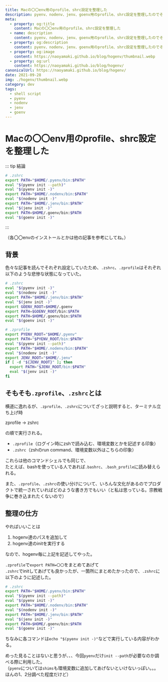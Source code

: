 ```yaml
---
title: Macの〇〇env用のprofile、shrc設定を整理した
description: pyenv、nodenv、jenv、goenv用のprofile、shrc設定を整理したのでそのついでの備忘録
meta:
  - property: og:title
    content: Macの〇〇env用のprofile、shrc設定を整理した
  - name: description
    content: pyenv、nodenv、jenv、goenv用のprofile、shrc設定を整理したのでそのついでの備忘録
  - property: og:description
    content: pyenv、nodenv、jenv、goenv用のprofile、shrc設定を整理したのでそのついでの備忘録
  - property: og:image
    content: https://naoyamaki.github.io/blog/hogenv/thumbnail.webp
  - property: og:url
    content: https://naoyamaki.github.io/blog/hogenv/
canonicalUrl: https://naoyamaki.github.io/blog/hogenv/
date: 2021-09-28
img: ./hogenv/thumbnail.webp
category: dev
tags:
  - shell script
  - pyenv
  - nodenv
  - jenv
  - goenv
---
```


# Macの〇〇env用のprofile、shrc設定を整理した

::: tip 結論
```sh
# .zshrc
export PATH="$HOME/.pyenv/bin:$PATH"
eval "$(pyenv init --path)"
eval "$(pyenv init -)"
export PATH="$HOME/.nodenv/bin:$PATH"
eval "$(nodenv init -)"
export PATH="$HOME/.jenv/bin:$PATH"
eval "$(jenv init -)"
export PATH=$HOME/.goenv/bin:$PATH
eval "$(goenv init -)"
```
:::

（各〇〇envのインストールとかは他の記事を参考にしてね。）

## 背景

色々な記事を読んでそれぞれ設定していたため、`.zshrc`、`.zprofile`はそれぞれ以下のような悲惨な状態になっていた。

```sh
# .zshrc
eval "$(pyenv init -)"
eval "$(nodenv init -)"
export PATH="$HOME/.jenv/bin:$PATH"
eval "$(jenv init -)"
export GOENV_ROOT=$HOME/.goenv
export PATH=$GOENV_ROOT/bin:$PATH
export PATH=$HOME/.goenv/bin:$PATH
eval "$(goenv init -)"
```


```sh
# .zprofile
export PYENV_ROOT="$HOME/.pyenv"
export PATH="$PYENV_ROOT/bin:$PATH"
eval "$(pyenv init --path)"
export PATH="$HOME/.nodenv/bin:$PATH"
eval "$(nodenv init -)"
export JENV_ROOT="$HOME/.jenv"
if [ -d "${JENV_ROOT}" ]; then
  export PATH="$JENV_ROOT/bin:$PATH"
  eval "$(jenv init -)"
fi
```

## そもそも`.zprofile`、`.zshrc`とは

横道に逸れるが、`.zprofile`、`.zshrc`についてざっと説明すると、ターミナル立ち上げ時

zprofile -> zshrc

の順で実行される。  

- `.zprofile`（ログイン時にzshで読み込む、環境変数とかを記述する印象）
- `.zshrc`（zshのrun command、環境変数以外はこちらの印象）

これらは他のコマンドシェルでも同じで、  
たとえば、bashを使っている人であれば`.bashrc`、`.bash_profile`に読み替えられる。

また、`.zprofile`、`.zshrc`の使い分けについて、いろんな文化があるのでプロダクトで統一されていればどのような書き方でもいい（と私は思っている。宗教戦争に巻き込まれたくないので）

## 整理の仕方

やればいいことは

1. hogenv達のパスを追加して
1. hogenv達のinitを実行する

なので、hogenv毎に上記を記述してやった。

`.zprofile`で`export PATH=〇〇`をまとめてあげて  
`.zshrc`でinitしてあげても良かったが、一箇所にまとめたかったので、`.zshrc`に以下のように記述した。

```sh
# .zshrc
export PATH="$HOME/.pyenv/bin:$PATH"
eval "$(pyenv init --path)"
eval "$(pyenv init -)"
export PATH="$HOME/.nodenv/bin:$PATH"
eval "$(nodenv init -)"
export PATH="$HOME/.jenv/bin:$PATH"
eval "$(jenv init -)"
export PATH=$HOME/.goenv/bin:$PATH
eval "$(goenv init -)"
```

ちなみに各コマンドは`echo "$(pyenv init -)"`などで実行している内容がわかる。

めった見ることはないと思うが、、、今回`pyenv`だけ`init --path`が必要なのか調べる際に利用した。  
（`pyenv`については`shims`も環境変数に追加してあげないといけないっぽい。。。ほんの1、2分調べた程度だけど）
